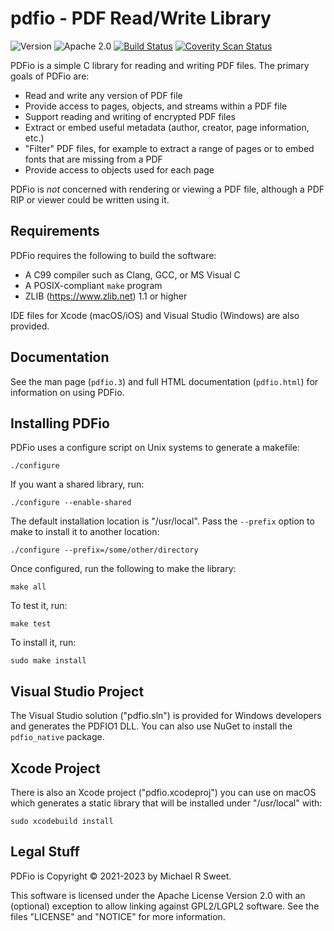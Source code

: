pdfio - PDF Read/Write Library
==============================

![Version](https://img.shields.io/github/v/release/michaelrsweet/pdfio?include_prereleases)
![Apache 2.0](https://img.shields.io/github/license/michaelrsweet/pdfio)
[![Build Status](https://img.shields.io/github/workflow/status/michaelrsweet/pdfio/Build)](https://github.com/michaelrsweet/pdfio/actions/workflows/build.yml)
[![Coverity Scan Status](https://img.shields.io/coverity/scan/22385.svg)](https://scan.coverity.com/projects/michaelrsweet-pdfio)

PDFio is a simple C library for reading and writing PDF files.  The primary
goals of PDFio are:

- Read and write any version of PDF file
- Provide access to pages, objects, and streams within a PDF file
- Support reading and writing of encrypted PDF files
- Extract or embed useful metadata (author, creator, page information, etc.)
- "Filter" PDF files, for example to extract a range of pages or to embed fonts
  that are missing from a PDF
- Provide access to objects used for each page

PDFio is *not* concerned with rendering or viewing a PDF file, although a PDF
RIP or viewer could be written using it.


Requirements
------------

PDFio requires the following to build the software:

- A C99 compiler such as Clang, GCC, or MS Visual C
- A POSIX-compliant `make` program
- ZLIB (<https://www.zlib.net>) 1.1 or higher

IDE files for Xcode (macOS/iOS) and Visual Studio (Windows) are also provided.


Documentation
-------------

See the man page (`pdfio.3`) and full HTML documentation (`pdfio.html`) for
information on using PDFio.


Installing PDFio
----------------

PDFio uses a configure script on Unix systems to generate a makefile:

    ./configure

If you want a shared library, run:

    ./configure --enable-shared

The default installation location is "/usr/local".  Pass the `--prefix` option
to make to install it to another location:

    ./configure --prefix=/some/other/directory

Once configured, run the following to make the library:

    make all

To test it, run:

    make test

To install it, run:

    sudo make install


Visual Studio Project
---------------------

The Visual Studio solution ("pdfio.sln") is provided for Windows developers and
generates the PDFIO1 DLL.  You can also use NuGet to install the `pdfio_native`
package.


Xcode Project
-------------

There is also an Xcode project ("pdfio.xcodeproj") you can use on macOS which
generates a static library that will be installed under "/usr/local" with:

    sudo xcodebuild install


Legal Stuff
-----------

PDFio is Copyright © 2021-2023 by Michael R Sweet.

This software is licensed under the Apache License Version 2.0 with an
(optional) exception to allow linking against GPL2/LGPL2 software.  See the
files "LICENSE" and "NOTICE" for more information.

